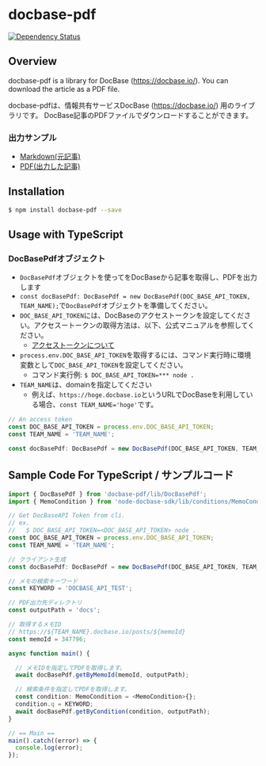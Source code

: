 # docbase-pdf

[![Dependency Status](https://beta.gemnasium.com/badges/github.com/YukiFujisawa/docbase-pdf.svg)](https://beta.gemnasium.com/projects/github.com/YukiFujisawa/docbase-pdf)

## Overview

docbase-pdf is a library for DocBase (https://docbase.io/).
You can download the article as a PDF file.

docbase-pdfは、情報共有サービスDocBase (https://docbase.io/) 用のライブラリです。
DocBase記事のPDFファイルでダウンロードすることができます。

### 出力サンプル

- [Markdown(元記事)](https://yukifujisawa.github.io/docbase-pdf/sample.md)
- [PDF(出力した記事)](https://yukifujisawa.github.io/docbase-pdf/347796_DOCBASE_API_TEST.pdf)


## Installation

```bash
$ npm install docbase-pdf --save
```

## Usage with TypeScript

### DocBasePdfオブジェクト

- `DocBasePdf`オブジェクトを使ってをDocBaseから記事を取得し、PDFを出力します
- `const docBasePdf: DocBasePdf = new DocBasePdf(DOC_BASE_API_TOKEN, TEAM_NAME);`で`DocBasePdf`オブジェクトを準備してください。
- `DOC_BASE_API_TOKEN`には、DocBaseのアクセストークンを設定してください。アクセスートークンの取得方法は、以下、公式マニュアルを参照してください。
  - [アクセストークンについて](https://help.docbase.io/posts/45703#%E3%82%A2%E3%82%AF%E3%82%BB%E3%82%B9%E3%83%88%E3%83%BC%E3%82%AF%E3%83%B3)
- `process.env.DOC_BASE_API_TOKEN`を取得するには、コマンド実行時に環境変数として`DOC_BASE_API_TOKEN`を設定してください。
    - コマンド実行例: ```$ DOC_BASE_API_TOKEN=*** node .```
- `TEAM_NAME`は、domainを指定してください
    - 例えば、`https://hoge.docbase.io`というURLでDocBaseを利用している場合、```const TEAM_NAME='hoge'```です。

```typescript
// An access token
const DOC_BASE_API_TOKEN = process.env.DOC_BASE_API_TOKEN;
const TEAM_NAME = 'TEAM_NAME';

const docBasePdf: DocBasePdf = new DocBasePdf(DOC_BASE_API_TOKEN, TEAM_NAME);
```

## Sample Code For TypeScript / サンプルコード

```typescript
import { DocBasePdf } from 'docbase-pdf/lib/DocBasePdf';
import { MemoCondition } from 'node-docbase-sdk/lib/conditions/MemoCondition';

// Get DocBaseAPI Token from cli.
// ex.
//   $ DOC_BASE_API_TOKEN=<DOC_BASE_API_TOKEN> node .
const DOC_BASE_API_TOKEN = process.env.DOC_BASE_API_TOKEN;
const TEAM_NAME = 'TEAM_NAME';

// クライアント生成
const docBasePdf: DocBasePdf = new DocBasePdf(DOC_BASE_API_TOKEN, TEAM_NAME);

// メモの検索キーワード
const KEYWORD = 'DOCBASE_API_TEST';

// PDF出力先ディレクトリ
const outputPath = 'docs';

// 取得するメモID
// https://${TEAM_NAME}.docbase.io/posts/${memoId}
const memoId = 347796;

async function main() {

  // メモIDを指定してPDFを取得します。
  await docBasePdf.getByMemoId(memoId, outputPath);

  // 検索条件を指定してPDFを取得します。
  const condition: MemoCondition = <MemoCondition>{};
  condition.q = KEYWORD;
  await docBasePdf.getByCondition(condition, outputPath);
}

// == Main ==
main().catch((error) => {
  console.log(error);
});

```
